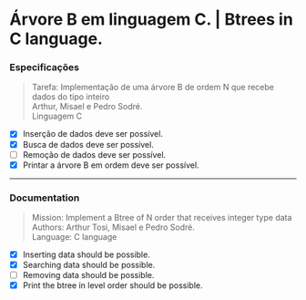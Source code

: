 # Árvore B em linguagem C. | Btrees in C language.
### Especificações
> Tarefa: Implementação de uma árvore B de ordem N que recebe dados do tipo inteiro<br>
> Arthur, Misael e Pedro Sodré.<br>
> Linguagem C<br>
+ [x] Inserção de dados deve ser possível.
+ [x] Busca de dados deve ser possível.
+ [ ] Remoção de dados deve ser possível.
+ [x] Printar a árvore B em ordem deve ser possível.
---
### Documentation
> Mission: Implement a Btree of N order that receives integer type data<br>
> Authors: Arthur Tosi, Misael e Pedro Sodré.<br>
> Language: C language<br>
+ [x] Inserting data should be possible.
+ [x] Searching data should be possible.
+ [ ] Removing data should be possible.
+ [x] Print the btree in level order should be possible.

